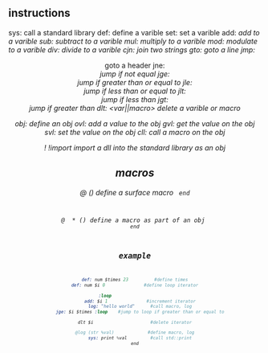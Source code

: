 ## instructions

sys: <call> <params>            call a standard library
def: <type> <name> <initial>    define a varible
set: <name> <val>               set a varible
add: <var> <num>                add to a varible
sub: <var> <num>                subtract to a varible
mul: <var> <num>                multiply to a varible
mod: <var> <num>                modulate to a varible
div: <var> <num>                divide to a varible
cjn: <var> <var>                join two strings
gto: <num>                      goto a line
jmp: <header>                   goto a header
jne: <var> <var> <header>       jump if not equal
jge: <var> <var> <header>       jump if greater than or equal to
jle: <var> <var> <header>       jump if less than or equal to
jlt: <var> <var> <header>       jump if less than
jgt: <var> <var> <header>       jump if greater than
dlt: <var||macro>               delete a varible or macro

<!-- obj -->

obj: <name>                         define an obj
ovl: <obj> <type> <name> <initial>  add a value to the obj
gvl: <obj> <val>                    get the value on the obj
svl: <obj> <var> <val>              set the value on the obj
cll: <obj> <macro> <parameters>     call a macro on the obj

<!-- external -->

!
!import <dll> <name>            import a dll into the standard library as an obj

## macros

@ <name> (<params>)             define a surface macro
    <code>
end

@ <name> *<obj> (<params>)      define a macro as part of an obj
    <code>
end

## example

```s
def: num $times 23          #define times
def: num $i 0               #define loop iterator

:loop                       
    add: $i 1               #increment iterator
    log: "hello world"      #call macro, log
    jge: $i $times :loop    #jump to loop if greater than or equal to

dlt $i                      #delete iterator

@log (str %val)             #define macro, log
    sys: print %val         #call std::print
end

```